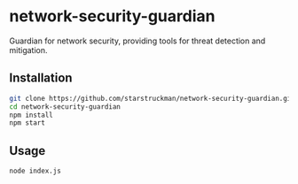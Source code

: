 # network-security-guardian

Guardian for network security, providing tools for threat detection and mitigation.

## Installation

```bash
git clone https://github.com/starstruckman/network-security-guardian.git
cd network-security-guardian
npm install
npm start
```

## Usage
```bash
node index.js
```
